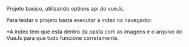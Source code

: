 Projeto basico, utilizando options api do vueJs.

Para testar o projeto basta executar a index no navegador.

*A index tem que está dentro da pasta com as imagens e o arquivo do VueJs para que tudo funcione corretamente.
